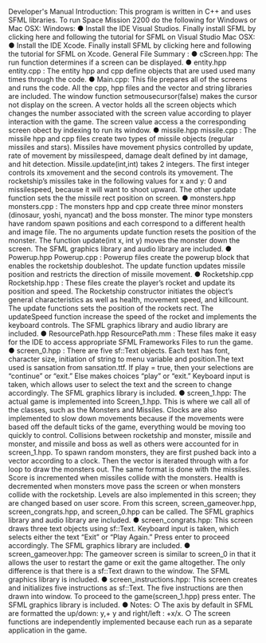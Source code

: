 Developer's Manual
Introduction:
This program is written in C++ and uses SFML libraries. To run Space Mission 2200 do the
following for Windows or Mac OSX:
Windows:
● Install the IDE Visual Studios. Finally install SFML by clicking here and following
the tutorial for SFML on Visual Studio
Mac OSX:
● Install the IDE Xcode. Finally install SFML by clicking here and following the
tutorial for SFML on Xcode.
General File Summary :
● cScreen.hpp: The run function determines if a screen can be displayed.
● entity.hpp entity.cpp : The entity hpp and cpp define objects that are used used many
times through the code.
● Main.cpp: This file prepares all of the screens and runs the code. All the cpp, hpp files
and the vector and string libraries are included. The window function
setmousecursor(false) makes the cursor not display on the screen. A vector holds all the
screen objects which changes the number associated with the screen value according to
player interaction with the game. The screen value access a the corresponding screen
obect by indexing to run its window.
● missile.hpp missile.cpp : The missile hpp and cpp files create two types of missile objects
(regular missiles and stars). Missiles have movement physics controlled by update, rate
of movement by missilespeed, damage dealt defined by int damage, and hit detection.
Missile.update(int,int) takes 2 integers. The first integer controls its xmovement
and the
second controls its ymovement.
The rocketship’s missiles take in the following values
for x and y: 0 and missilespeed,
because it will want to shoot upward. The other update
function sets the the missile rect position on screen.
● monsters.hpp monsters.cpp : The monsters hpp and cpp create three minor monsters
(dinosaur, yoshi, nyancat)
and the boss monster. The minor type monsters have
random spawn positions and each correspond to a different health and image file. The
no arguments update function resets the position of the monster. The function update(int
x, int y) moves the monster down the screen. The SFML graphics library and audio
library are included.
● Powerup.hpp Powerup.cpp : Powerup files create the powerup block that enables the
rocketship doubleshot. The update function updates missile position and restricts the
direction of missile movement.
● Rocketship.cpp Rocketship.hpp : These files create the player’s rocket and update its
position and speed. The Rocketship constructor initiates the object’s general
characteristics as well as health, movement speed, and killcount. The update functions
sets the position of the rockets rect. The updateSpeed function increase the speed of the
rocket and implements the keyboard controls. The SFML graphics library and audio
library are included.
● ResourcePath.hpp ResourcePath.mm : These files make it easy for the IDE to access
appropriate SFML Frameworks Files to run the game.
● screen_0.hpp : There are five sf::Text objects. Each text has font, character size,
initiation of string to menu variable and position.The text used is sansation from
sansation.ttf. If play = true, then your selections are “continue” or “exit.” Else makes
choices “play” or “exit.” Keyboard input is taken, which allows user to select the text and
the screen to change accordingly. The SFML graphics library is included.
● screen_1.hpp: The actual game is implemented into Screen_1.hpp. This is where we call
all of the classes, such as the Monsters and Missiles. Clocks are also implemented to
slow down movements because if the movements were based off the default ticks of the
game, everything would be moving too quickly to control. Collisions between rocketship
and monster, missile and monster, and missile and boss as well as others were
accounted for in screen_1.hpp. To spawn random monsters, they are first pushed back
into a vector according to a clock. Then the vector is iterated through with a for loop to
draw the monsters out. The same format is done with the missiles. Score is incremented
when missiles collide with the monsters. Health is decremented when monsters move
pass the screen or when monsters collide with the rocketship. Levels are also
implemented in this screen; they are changed based on user score. From this screen,
screen_gameover.hpp, screen_congrats.hpp, and screen_0.hpp can be called. The
SFML graphics library and audio library are included.
● screen_congrats.hpp: This screen draws three text objects using sf::Text. Keyboard
input is taken, which selects either the text “Exit” or “Play Again.” Press enter to proceed
accordingly. The SFML graphics library are included.
● screen_gameover.hpp: The gameover screen is similar to screen_0 in that it allows the
user to restart the game or exit the game altogether. The only difference is that there is a
sf::Text drawn to the window. The SFML graphics library is included.
● screen_instructions.hpp: This screen creates and initializes five instructions as sf::Text.
The five instructions are then drawn into window. To proceed to the game(screen_1.hpp)
press enter. The SFML graphics library is included.
● Notes:
○ The axis by default in SFML are formatted the up/down: y,+
y and right/left :
+x/x.
○ The screen functions are independently implemented because each run as a
separate application in the game.
